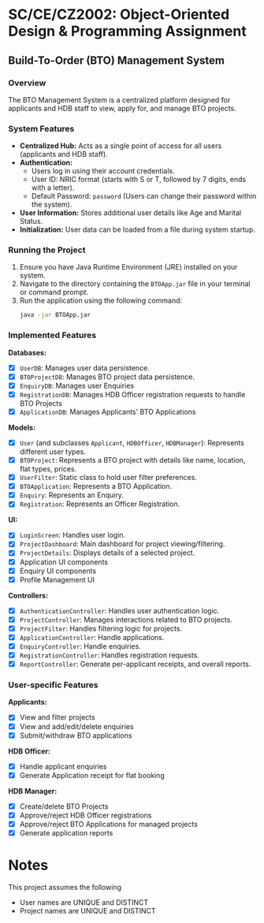# SC/CE/CZ2002: Object-Oriented Design & Programming Assignment
## Build-To-Order (BTO) Management System

### Overview

The BTO Management System is a centralized platform designed for applicants and HDB staff to view, apply for, and manage BTO projects.

### System Features

*   **Centralized Hub:** Acts as a single point of access for all users (applicants and HDB staff).
*   **Authentication:**
    *   Users log in using their account credentials.
    *   User ID: NRIC format (starts with S or T, followed by 7 digits, ends with a letter).
    *   Default Password: `password` (Users can change their password within the system).
*   **User Information:** Stores additional user details like Age and Marital Status.
*   **Initialization:** User data can be loaded from a file during system startup.

### Running the Project

1.  Ensure you have Java Runtime Environment (JRE) installed on your system.
2.  Navigate to the directory containing the `BTOApp.jar` file in your terminal or command prompt.
3.  Run the application using the following command:
    ```bash
    java -jar BTOApp.jar
    ```

### Implemented Features

**Databases:**
- [x] `UserDB`: Manages user data persistence.
- [x] `BTOProjectDB`: Manages BTO project data persistence.
- [x] `EnquiryDB`: Manages user Enquiries
- [x] `RegistrationDB`: Manages HDB Officer registration requests to handle BTO Projects
- [x] `ApplicationDB`: Manages Applicants' BTO Applications

**Models:**
- [x] `User` (and subclasses `Applicant`, `HDBOfficer`, `HDBManager`): Represents different user types.
- [x] `BTOProject`: Represents a BTO project with details like name, location, flat types, prices.
- [x] `UserFilter`: Static class to hold user filter preferences.
- [x] `BTOApplication`: Represents a BTO Application.
- [x] `Enquiry`: Represents an Enquiry.
- [x] `Registration`: Represents an Officer Registration.

**UI:**
- [x] `LoginScreen`: Handles user login.
- [x] `ProjectDashboard`: Main dashboard for project viewing/filtering.
- [x] `ProjectDetails`: Displays details of a selected project.
- [x] Application UI components
- [x] Enquiry UI components
- [x] Profile Management UI

**Controllers:**
- [x] `AuthenticationController`: Handles user authentication logic.
- [x] `ProjectController`: Manages interactions related to BTO projects.
- [x] `ProjectFilter`: Handles filtering logic for projects.
- [x] `ApplicationController`: Handle applications.
- [x] `EnquiryController`: Handle enquiries.
- [x] `RegistrationController`: Handles registration requests.
- [x] `ReportController`: Generate per-applicant receipts, and overall reports.

### User-specific Features

**Applicants:**
- [x] View and filter projects
- [x] View and add/edit/delete enquiries
- [x] Submit/withdraw BTO applications

**HDB Officer:**
- [x] Handle applicant enquiries
- [x] Generate Application receipt for flat booking

**HDB Manager:**
- [x] Create/delete BTO Projects
- [x] Approve/reject HDB Officer registrations
- [x] Approve/reject BTO Applications for managed projects
- [x] Generate application reports

# Notes
This project assumes the following
- User names are UNIQUE and DISTINCT
- Project names are UNIQUE and DISTINCT